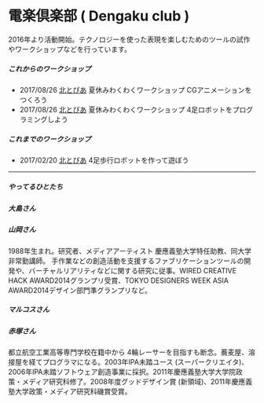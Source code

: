 # 電楽倶楽部 ( Dengaku club )
2016年より活動開始。テクノロジーを使った表現を楽しむためのツールの試作やワークショップなどを行っています。

##### これからのワークショップ
* 2017/08/26 [北とぴあ](http://www.hokutopia.jp/) 夏休みわくわくワークショップ CGアニメーションをつくろう
* 2017/08/26 [北とぴあ](http://www.hokutopia.jp/) 夏休みわくわくワークショップ 4足ロボットをプログラミングしよう

##### これまでのワークショップ
* 2017/02/20 [北とぴあ](http://www.hokutopia.jp/) 4足歩行ロボットを作って遊ぼう 

----
##### やってるひとたち
##### 大島さん

##### 山岡さん
1988年生まれ。研究者、メディアアーティスト
慶應義塾大学特任助教、同大学非常勤講師。
手作業などの創造活動を支援するファブリケーションツールの開発や、バーチャルリアリティなどに関する研究に従事。WIRED CREATIVE HACK AWARD2014グランプリ受賞、TOKYO DESIGNERS WEEK ASIA AWARD2014デザイン部門準グランプリなど。

##### マルコスさん

##### 赤塚さん
都立航空工業高等専門学校在籍中から 4輪レーサーを目指すも断念。蕎麦屋、溶接屋を経てプログラマになる。2003年IPA未踏ユース (スーパークリエイタ)、2006年IPA未踏ソフトウェア創造事業に採択。2011年慶應義塾大学大学院政策・メディア研究科修了。2008年度グッドデザイン賞 (新領域)、2011年慶應義塾大学政策・メディア研究科磯賞受賞。
